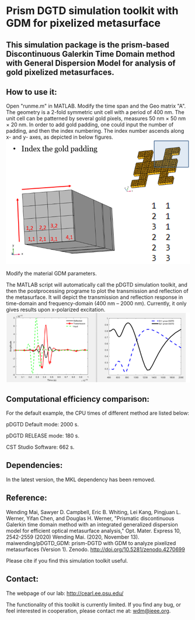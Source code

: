 # Prism DGTD simulation toolkit with GDM for pixelized metasurface
## This simulation package is the prism-based Discontinuous Galerkin Time Domain method with General Dispersion Model for analysis of gold pixelized metasurfaces.

## How to use it:

Open "runme.m" in MATLAB. 
Modify the time span and the Geo matrix "A". The geometry is a 2-fold symmetric unit cell with a period of 400 nm. The unit cell can be patterned by several gold pixels, measures 50 nm × 50 nm × 20 nm. In order to add gold padding, one could input the number of padding, and then the index numbering. The index number ascends along x- and y- axes, as depicted in below figures.   ![image](https://github.com/maiwending/pDGTD_GDM/blob/master/readme_fig/1.png)

Modify the material GDM parameters.

The MATLAB script will automatically call the pDGTD simulation toolkit, and then the postprocessing programe to plot the transmission and reflection of the metasurface. It will depict the transmission and reflection response in time-domain and frequency-domain (400 nm – 2000 nm). Currently, it only gives results upon x-polarized excitation.
![image](https://github.com/maiwending/pDGTD_GDM/blob/master/readme_fig/2.png)

## Computational efficiency comparison:

For the default example, the CPU times of different method are listed below:

pDGTD Default mode: 2000 s.

pDGTD RELEASE mode: 180 s.

CST Studio Software: 662 s.


## Dependencies:

In the latest version, the MKL dependency has been removed.

## Reference:

Wending Mai, Sawyer D. Campbell, Eric B. Whiting, Lei Kang, Pingjuan L. Werner, Yifan Chen, and Douglas H. Werner, "Prismatic discontinuous Galerkin time domain method with an integrated generalized dispersion model for efficient optical metasurface analysis," Opt. Mater. Express 10, 2542-2559 (2020)
Wending Mai. (2020, November 13). maiwending/pDGTD_GDM: prism-DGTD with GDM to analyze pixelized metasurfaces (Version 1). Zenodo. http://doi.org/10.5281/zenodo.4270699

Please cite if you find this simulation toolkit useful.

## Contact:

The webpage of our lab: http://cearl.ee.psu.edu/

The functionality of this toolkit is currently limited. If you find any bug, or feel interested in cooperation, please contact me at: wdm@ieee.org.




